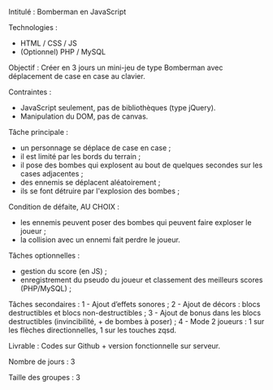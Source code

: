 Intitulé : Bomberman en JavaScript

Technologies :
- HTML / CSS / JS
- (Optionnel) PHP / MySQL

Objectif : Créer en 3 jours un mini-jeu de type Bomberman avec déplacement de case en case au clavier.

Contraintes :
- JavaScript seulement, pas de bibliothèques (type jQuery).
- Manipulation du DOM, pas de canvas.

Tâche principale :
- un personnage se déplace de case en case ;
- il est limité par les bords du terrain ;
- il pose des bombes qui explosent au bout de quelques secondes sur les cases adjacentes ;
- des ennemis se déplacent aléatoirement ;
- ils se font détruire par l'explosion des bombes ;

Condition de défaite, AU CHOIX :
- les ennemis peuvent poser des bombes qui peuvent faire exploser le joueur ;
- la collision avec un ennemi fait perdre le joueur.

Tâches optionnelles :
- gestion du score (en JS) ;
- enregistrement du pseudo du joueur et classement des meilleurs scores (PHP/MySQL) ;

Tâches secondaires :
1 - Ajout d’effets sonores ;
2 - Ajout de décors : blocs destructibles et blocs non-destructibles ;
3 - Ajout de bonus dans les blocs destructibles (invincibilité, + de bombes à poser) ;
4 - Mode 2 joueurs : 1 sur les flèches directionnelles, 1 sur les touches zqsd.

Livrable : Codes sur Github + version fonctionnelle sur serveur.

Nombre de jours : 3

Taille des groupes : 3 
